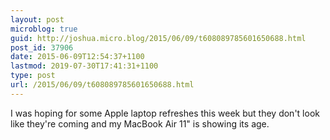 ```yaml
---
layout: post
microblog: true
guid: http://joshua.micro.blog/2015/06/09/t608089785601650688.html
post_id: 37906
date: 2015-06-09T12:54:37+1100
lastmod: 2019-07-30T17:41:31+1100
type: post
url: /2015/06/09/t608089785601650688.html
---
```

I was hoping for some Apple laptop refreshes this week but they don't look like they're coming and my MacBook Air 11" is showing its age.
